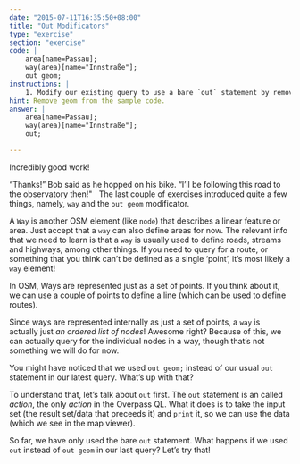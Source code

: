 ```yaml
---
date: "2015-07-11T16:35:50+08:00"
title: "Out Modificators"
type: "exercise"
section: "exercise"
code: | 
    area[name=Passau];
    way(area)[name="Innstraße"];
    out geom;
instructions: |
    1. Modify our existing query to use a bare `out` statement by removing the `geom` modificator. Be careful not to remove the semicolon!
hint: Remove geom from the sample code.
answer: |
    area[name=Passau];
    way(area)[name="Innstraße"];
    out;

---
```


Incredibly good work!

“Thanks!” Bob said as he hopped on his bike. “I’ll be following this road to the observatory then!"
 
The last couple of exercises introduced quite a few things, namely, `way` and the `out geom` modificator.

A `Way` is another OSM element (like `node`) that describes a linear feature or area. Just accept that a `way` can also define areas for now. The relevant info that we need to learn is that a `way` is usually used to define roads, streams and highways, among other things. If you need to query for a route, or something that you think can’t be defined as a single ‘point’, it’s most likely a `way` element!

In OSM, Ways are represented just as a set of points. If you think about it, we can use a couple of points to define a line (which can be used to define routes). 

Since ways are represented internally as just a set of points, a `way` is actually just _an ordered list of nodes_! Awesome right? Because of this, we can actually query for the individual nodes in a way, though that’s not something we will do for now. 

You might have noticed that we used `out geom;` instead of our usual `out` statement in our latest query. What’s up with that?

To understand that, let’s talk about `out` first. The `out` statement is an called _action_, the only _action_ in the Overpass QL. What it does is to take the input set (the result set/data that preceeds it) and `print` it, so we can use the data (which we see in the map viewer).

So far, we have only used the bare `out` statement. What happens if we used `out` instead of `out geom` in our last query? Let’s try that!
